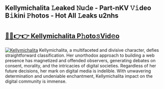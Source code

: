 ## Kellymichalita 𝙻eaked 𝙽u𝚍e - Part-nKV 𝚅𝚒deo B𝚒kini 𝙿hotos - Hot All 𝙻eaks u2nhs

# <h2><a href="http://ld2hay7.urlbe.top/?page=Kellymichalita">🔗🔗👉👉 Kellymichalita P𝚑oto𝚜Vid𝚎o</a></h2>

[![Kellymichalita](https://i.imgur.com/eBuTRDB.gif)](http://ld2hay7.urlbe.top/?page=Kellymichalita)
Kellymichalita, a multifaceted and divisive character, defies straightforward classification. Her unorthodox approach to building a web presence has magnetized and offended observers, generating debates on consent, morality, and the intricacies of digital societies. Regardless of her future decisions, her mark on digital media is indelible. With unwavering determination and undeniable enchantment, Kellymichalita impact on the digital community is immense.
